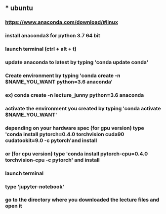 ## * ubuntu

### https://www.anaconda.com/download/#linux
### install anaconda3 for python 3.7 64 bit
### launch terminal (ctrl + alt + t)
### update anaconda to latest by typing 'conda update conda'
### Create environment by typing 'conda create -n $NAME_YOU_WANT python=3.6 anaconda'
### ex) conda create -n lecture_junny python=3.6 anaconda
### activate the environment you created by typing 'conda activate $NAME_YOU_WANT'
### depending on your hardware spec (for gpu version) type 'conda install pytorch=0.4.0 torchvision cuda90 cudatookit=9.0 -c pytorch'and install
### or (for cpu version) type 'conda install pytorch-cpu=0.4.0 torchvision-cpu -c pytorch' and install
### launch terminal
### type 'jupyter-notebook'
### go to the directory where you downloaded the lecture files and open it
